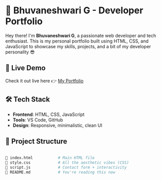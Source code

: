 # 💼 Bhuvaneshwari G - Developer Portfolio

Hey there! I'm **Bhuvaneshwari G**, a passionate web developer and tech enthusiast. This is my personal portfolio built using HTML, CSS, and JavaScript to showcase my skills, projects, and a bit of my developer personality 😎

## 🔗 Live Demo
Check it out live here 👉 [My Portfolio](https://your-portfolio-link.vercel.app)  


## 🛠️ Tech Stack
- **Frontend**: HTML, CSS, JavaScript  
- **Tools**: VS Code, GitHub  
- **Design**: Responsive, minimalistic, clean UI

## 📁 Project Structure
```bash
 
📄 index.html           # Main HTML file  
📄 style.css            # All the aesthetic vibes (CSS)  
📄 script.js            # Contact form + interactivity  
📄 README.md            # You're reading this now
